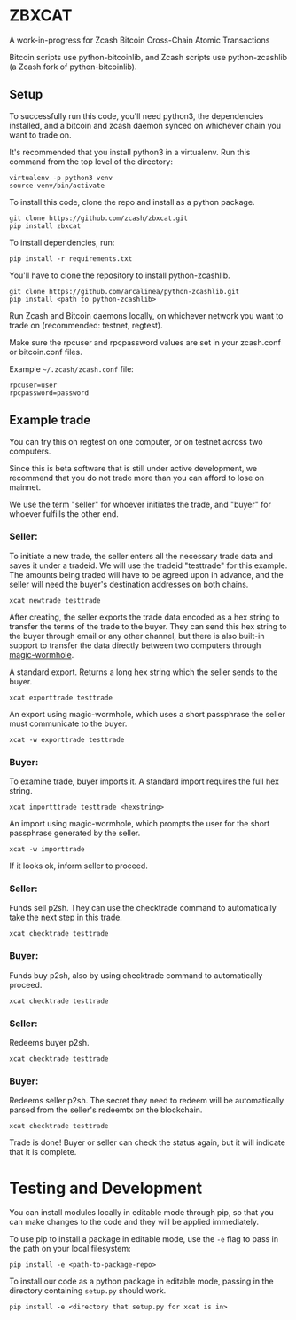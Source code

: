 # ZBXCAT

A work-in-progress for Zcash Bitcoin Cross-Chain Atomic Transactions

Bitcoin scripts use python-bitcoinlib, and Zcash scripts use python-zcashlib (a Zcash fork of python-bitcoinlib).

## Setup

To successfully run this code, you'll need python3, the dependencies installed, and a bitcoin and zcash daemon synced on whichever chain you want to trade on.

It's recommended that you install python3 in a virtualenv. Run this command from the top level of the directory:
```
virtualenv -p python3 venv
source venv/bin/activate
```

To install this code, clone the repo and install as a python package.
```
git clone https://github.com/zcash/zbxcat.git
pip install zbxcat
```

To install dependencies, run:
```
pip install -r requirements.txt
```

You'll have to clone the repository to install python-zcashlib.

```
git clone https://github.com/arcalinea/python-zcashlib.git
pip install <path to python-zcashlib>
```

Run Zcash and Bitcoin daemons locally, on whichever network you want to trade on (recommended: testnet, regtest).

Make sure the rpcuser and rpcpassword values are set in your zcash.conf or bitcoin.conf files.

Example `~/.zcash/zcash.conf` file:
```
rpcuser=user
rpcpassword=password
```

## Example trade

You can try this on regtest on one computer, or on testnet across two computers.

Since this is beta software that is still under active development, we recommend that you do not trade more than you can afford to lose on mainnet.

We use the term "seller" for whoever initiates the trade, and "buyer" for whoever fulfills the other end.

### Seller:

To initiate a new trade, the seller enters all the necessary trade data and saves it under a tradeid. We will use the tradeid "testtrade" for this example. The amounts being traded will have to be agreed upon in advance, and the seller will need the buyer's destination addresses on both chains.

`xcat newtrade testtrade`

After creating, the seller exports the trade data encoded as a hex string to transfer the terms of the trade to the buyer. They can send this hex string to the buyer through email or any other channel, but there is also built-in support to transfer the data directly between two computers through [magic-wormhole](https://github.com/warner/magic-wormhole).

A standard export. Returns a long hex string which the seller sends to the buyer.

`xcat exporttrade testtrade`

An export using magic-wormhole, which uses a short passphrase the seller must communicate to the buyer.

`xcat -w exporttrade testtrade`

### Buyer:

To examine trade, buyer imports it. A standard import requires the full hex string.

`xcat importttrade testtrade <hexstring>`

An import using magic-wormhole, which prompts the user for the short passphrase generated by the seller.

`xcat -w importtrade`

If it looks ok, inform seller to proceed.

### Seller:

Funds sell p2sh. They can use the checktrade command to automatically take the next step in this trade.

`xcat checktrade testtrade`

### Buyer:

Funds buy p2sh, also by using checktrade command to automatically proceed.

`xcat checktrade testtrade`

### Seller:

Redeems buyer p2sh.

`xcat checktrade testtrade`

### Buyer:

Redeems seller p2sh. The secret they need to redeem will be automatically parsed from the seller's redeemtx on the blockchain.

`xcat checktrade testtrade`

Trade is done! Buyer or seller can check the status again, but it will indicate that it is complete.


# Testing and Development

You can install modules locally in editable mode through pip, so that you can make changes to the code and they will be applied immediately.

To use pip to install a package in editable mode, use the `-e` flag to pass in the path on your local filesystem:

`pip install -e <path-to-package-repo>`

To install our code as a python package in editable mode, passing in the directory containing `setup.py` should work.

`pip install -e <directory that setup.py for xcat is in>`
